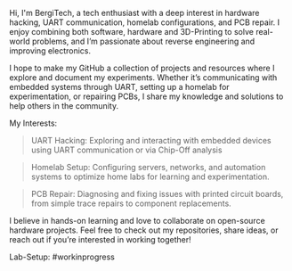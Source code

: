 Hi, I'm BergiTech, a tech enthusiast with a deep interest in hardware hacking, UART communication, homelab configurations, and PCB repair. 
I enjoy combining both software, hardware and 3D-Printing to solve real-world problems, and I’m passionate about reverse engineering and improving electronics.

I hope to make my GitHub a collection of projects and resources where I explore and document my experiments. 
Whether it’s communicating with embedded systems through UART, setting up a homelab for experimentation, or repairing PCBs, I share my knowledge and solutions to help others in the community. 

My Interests:

> UART Hacking: Exploring and interacting with embedded devices using UART communication or via Chip-Off analysis

> Homelab Setup: Configuring servers, networks, and automation systems to optimize home labs for learning and experimentation.

> PCB Repair: Diagnosing and fixing issues with printed circuit boards, from simple trace repairs to component replacements.

I believe in hands-on learning and love to collaborate on open-source hardware projects. Feel free to check out my repositories, share ideas, or reach out if you’re interested in working together!

Lab-Setup:
#workinprogress

<!---
BergiTech/BergiTech is a ✨ special ✨ repository because its `README.md` (this file) appears on your GitHub profile.
You can click the Preview link to take a look at your changes.
--->
